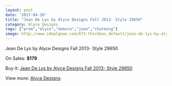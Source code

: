 ```yaml
---
layout: post
date: '2017-04-20'
title: "Jean De Lys by Alyce Designs Fall 2013- Style 29650"
category: Alyce Designs
tags: ["prom","alyce","demure","jean","charming"]
image: http://www.idealgown.com/673-thickbox_default/jean-de-lys-by-alyce-designs-fall-2013-style-29650.jpg
---
```

Jean De Lys by Alyce Designs Fall 2013- Style 29650

On Sales: **$179**
<a href="https://www.idealgown.com/en/alyce-designs/289-jean-de-lys-by-alyce-designs-fall-2013-style-29650.html"><amp-img layout="responsive" width="600" height="600" src="//www.idealgown.com/673-thickbox_default/jean-de-lys-by-alyce-designs-fall-2013-style-29650.jpg" alt="Jean De Lys by Alyce Designs Fall 2013- Style 29650 0" /></a>

Buy it: [Jean De Lys by Alyce Designs Fall 2013- Style 29650](https://www.idealgown.com/en/alyce-designs/289-jean-de-lys-by-alyce-designs-fall-2013-style-29650.html "Jean De Lys by Alyce Designs Fall 2013- Style 29650")

View more: [Alyce Designs](https://www.idealgown.com/en/5-alyce-designs "Alyce Designs")